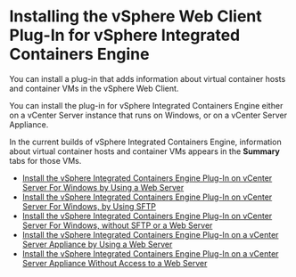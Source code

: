 # Installing the vSphere Web Client Plug-In for vSphere Integrated Containers Engine #

You can install a plug-in that adds information about virtual container hosts and container VMs in the vSphere Web Client.

You can install the plug-in for vSphere Integrated Containers Engine either on a vCenter Server instance that runs on Windows, or on a vCenter Server Appliance. 

In the current builds of vSphere Integrated Containers Engine, information about virtual container hosts and container VMs appears in the **Summary** tabs for those VMs.

* [Install the vSphere Integrated Containers Engine Plug-In on vCenter Server For Windows by Using a Web Server](plugin_vc_web.md)
* [Install the vSphere Integrated Containers Engine Plug-In on vCenter Server For Windows, by Using SFTP](plugin_vc_sftp.md)
* [Install the vSphere Integrated Containers Engine Plug-In on vCenter Server For Windows, without SFTP or a Web Server](plugin_vc_no_sftp_or_web.md)
* [Install the vSphere Integrated Containers Engine Plug-In on a vCenter Server Appliance by Using a Web Server](plugin_vcsa_web.md)
* [Install the vSphere Integrated Containers Engine Plug-In on a vCenter Server Appliance Without Access to a Web Server](plugin_vcsa_no_web.md)
